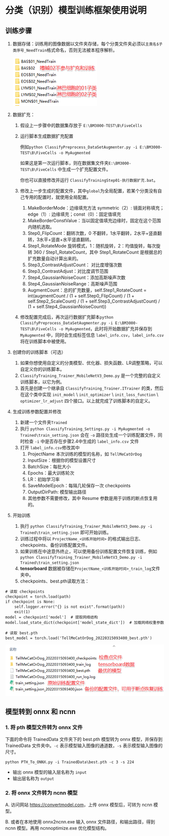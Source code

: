 # 分类（识别）模型训练框架使用说明

## 训练步骤


1. 数据存储：训练用的图像数据以文件夹存储，每个分类文件夹必须以`主类名$子类序号_NeedTrain`格式命名，否则无法被本程序解析。

    ![分类数据集存储结构](./resources/分类数据集存储结构.png)

2. 数据扩充：
   1. 假设上一步骤中的数据集存放于 `E:\BM3000-TEST\B\FiveCells`
   2. 运行脚本生成数据扩充配置

      例如`python ClassifyPreprocess_DataSetAugmenter.py -i E:\BM3000-TEST\B\FiveCells -o MyAugmented`

      如果这是第一次运行脚本，则在数据集文件夹`E:\BM3000-TEST\B\FiveCells` 中生成一个扩充配置文件。

      你也可以直接修改并运行 `ClassifyTrainingStep01-执行数据扩充.bat`。

   3. 修改上一步生成的配置文件，其中`global`为全局配置，若某个分类没有自己专用的配置时，就使用全局配置。
      1. MakeBorderMode：边缘填充方法 symmetric（2）: 镜面对称填充； edge（1）: 边缘填充；const（0）：固定值填充
      2. MakeBorderConstValue：当以固定值填充边缘时，固定在这个范围内随机选取。
      3. Step0_FlipCount：翻转次数，0 不翻转，1水平翻转，2水平+竖直翻转，3水平+竖直+水平竖直翻转。
      4. Step1_RotateMode 旋转模式，1：随机旋转，2：均值旋转，每次旋转 360 / Step1_RotateCount，其中 Step1_RotateCount 是根据总的扩充数量自动计算出来的。
      5. Step3_ContrastAdjustCount： 对比度增强次数
      6. Step3_ContrastAdjust：对比度调节范围
      7. Step4_GaussianNoiseCount：添加高斯噪声次数
      8. Step4_GaussianNoiseRange：高斯噪声范围
      9. AugmentCount：总的扩充数量，self.Step1_RotateCount = int(augmentCount / (1 + self.Step0_FlipCount) / (1 + self.Step2_ScaleCount) / (1 + self.Step3_ContrastAdjustCount) / (1 + self.Step4_GaussianNoiseCount))
   4. 修改配置完成后，再次运行数据扩充脚本`python ClassifyPreprocess_DataSetAugmenter.py -i E:\BM3000-TEST\B\FiveCells -o MyAugmented`，此时将开始数据扩充并保存到 `MyAugmented` 中，同时会生成标签信息 `label_info.csv`，`label_info.csv` 将在训练脚本中被使用。

3. 创建你的训练脚本（可选）
   1. 如果你想使用自定义的分类模型、优化器、损失函数、LR调整策略，可以自定义你的训练脚本。
   2. `ClassifyTraining_Trainer_MobileNetV3_Demo.py` 是一个完整的自定义训练脚本，以它为例。
   3. 首先是创建一个继承自 `ClassifyTraining_Trainer.ITrainer` 的类，然后在这个类中实现 `init_model` \ `init_optimizer` \ `init_loss_function` \ `optimizer_lr_adjust` 四个接口。以上就完成了训练脚本的自定义。

4. 生成训练参数配置并修改
   1. 新建一个文件夹`Trained`
   2. 执行 `python ClassifyTraining_Settings.py -i MyAugmented -o Trained\train_setting.json` 会在 `-o` 路径处生成一个训练配置文件，同时检查 `-i` 中是否存在步骤2.4中生成的 `label_info.csv` 文件
   3. 打开 `label_info.csv`修改其中
      1. ProjectName 本次训练的模型的名称，如 `TellMeCatOrDog`
      2. InputSize：根据你的模型设置尺寸
      3. BatchSize：每批大小
      4. Epochs：最大训练轮次
      5. LR：初始学习率
      6. SaveModelEpoch：每隔几轮保存一次 checkpoints
      7. OutputDirPath: 模型输出路径
      8. 其他参数不需要修改，其中 Resume 参数是用于训练的断点恢复用的。

5. 开始训练
   1. 执行 `python ClassifyTraining_Trainer_MobileNetV3_Demo.py -i Trained\train_setting.json` 即可开始训练。
   2. 训练过程中将以 `ProjectName_<训练开始时间>` 的格式输出日志、checkpoints、备份训练配置文件。
   3. 如果训练在中途意外终止，可以使用备份训练配置文件恢复训练，例如 `python ClassifyTraining_Trainer_MobileNetV3_Demo.py -i Trained\train_setting.json`
   4. **tensorboard** 数据被存储在`ProjectName_<训练开始时间>_train_log`文件夹中。
   5. checkpoints、best.pth读取方法：

```[python]
# 读取 checkpoints
checkpoint = torch.load(path)
if checkpoint is None:
    self.logger.error("{} is not exist".format(path))
    exit(1)
model = checkpoint['model']  # 提取网络结构
model.load_state_dict(checkpoint['model_state_dict'])  # 加载网络权重参数

# 读取 best.pth
best_model = torch.load('TellMeCatOrDog_20220315093400_best.pth')
```

![训练输出文件结构](./resources/训练输出文件结构.png)


## 模型转到 onnx 和 ncnn

### 1. 将 pth 模型文件转为 onnx 文件

   下面的命令将 TrainedData 文件夹下的 best.pth 模型转为 onnx 模型，并保存到 TrainedData 文件夹中。`-c` 表示模型输入图像的通道数，`-s` 表示模型输入图像的尺寸。

```[CMD]
python PTH_To_ONNX.py -i TrainedData\best.pth -c 3 -s 224
```

- 输出 onnx 模型的输入层名称为 `input`
- 输出层名称为 `output`

### 2. 将 onnx 文件转为 ncnn 模型

   A. 访问网站 <https://convertmodel.com>，上传 onnx 模型后，可转为 ncnn 模型。

   B. 或者在本地使用 onnx2ncnn.exe 输入 onnx 文件路径，和输出路径，得到 ncnn 模型。再用 ncnnoptimize.exe 优化模型结构。
